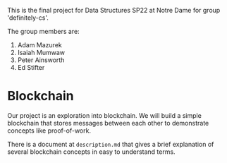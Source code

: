This is the final project for Data Structures SP22 at Notre Dame for group 'definitely-cs'.

The group members are:

1. Adam Mazurek
2. Isaiah Mumwaw
3. Peter Ainsworth
4. Ed Stifter

# Blockchain

Our project is an exploration into blockchain. We will build a simple blockchain that stores messages
between each other to demonstrate concepts like proof-of-work.

There is a document at `description.md` that gives a brief explanation of several blockchain concepts
in easy to understand terms.
